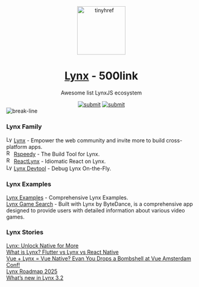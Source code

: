 <div align="center"><a target="_blank" href="https://tinyhref.com"><img src="https://i.imgur.com/cY13Vvb.png" height="128" alt="tinyhref"/></a></div>
<h1 align="center"><a target="_blank" href="https://tinyhref.com/lynxjs">Lynx</a> - 500link</h1>
<p align="center">Awesome list LynxJS ecosystem</p>

<div align="center"><a target="_blank" href="https://tinyhref.com/submit"><img src="https://img.shields.io/badge/Submit-c32769.svg?style=flat" alt="submit"/></a>
<a target="_blank" href="https://x.com/intent/follow?screen_name=tinyhref"><img src="https://img.shields.io/twitter/follow/tinyhref" alt="submit"/></a></div>

<img src="https://i.imgur.com/waxVImv.png" alt="break-line"/>

<h3>Lynx Family</h3>

<div><img width="16" src="https://i.imgur.com/ZMw21gh.png" alt="Lynx"/> <a target="_blank" href="https://tinyhref.com/lynxjs">Lynx</a> - Empower the web community and invite more to build cross-platform apps.</div>
<div><img width="16" src="https://i.imgur.com/8HZN9bD.png" alt="Rspeedy"/> <a target="_blank" href="https://tinyhref.com/rspeedy">Rspeedy</a> - The Build Tool for Lynx.</div>
<div><img width="16" src="https://i.imgur.com/R7cNDsO.png" alt="ReactLynx"/> <a target="_blank" href="https://tinyhref.com/react-lynx">ReactLynx</a> - Idiomatic React on Lynx.</div>
<div><img width="16" src="https://i.imgur.com/GODNOe1.png" alt="Lynx Devtool"/> <a target="_blank" href="https://tinyhref.com/lynx-devtool">Lynx Devtool</a> - Debug Lynx On-the-Fly.</div>
<h3>Lynx Examples</h3>

<div><a target="_blank" href="https://tinyhref.com/PeELXq5eU">Lynx Examples</a> - Comprehensive Lynx Examples.</div>
<div><a target="_blank" href="https://tinyhref.com/GPr5y0aRz">Lynx Game Search</a> - Built with Lynx by ByteDance, is a comprehensive app designed to provide users with detailed information about various video games.</div>
<h3>Lynx Stories</h3>

<div><a target="_blank" href="https://tinyhref.com/nRxFgKjmV">Lynx: Unlock Native for More</a></div>
<div><a target="_blank" href="https://tinyhref.com/0ZURiBFsv">What is Lynx? Flutter vs Lynx vs React Native</a></div>
<div><a target="_blank" href="https://tinyhref.com/QabuOOt20">Vue + Lynx = Vue Native? Evan You Drops a Bombshell at Vue Amsterdam Conf!</a></div>
<div><a target="_blank" href="https://tinyhref.com/P4jQVESiS">Lynx Roadmap 2025</a></div>
<div><a target="_blank" href="https://tinyhref.com/NU9dhd848">What’s new in Lynx 3.2</a></div>
